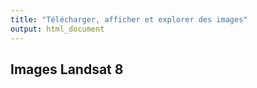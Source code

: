 ```yaml
---
title: "Télécharger, afficher et explorer des images"
output: html_document
---
```


## Images Landsat 8

